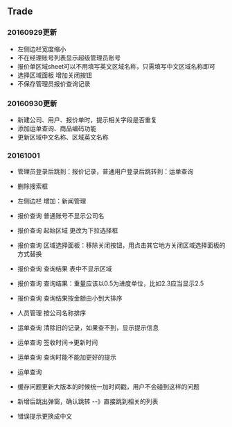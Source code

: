 ## Trade

### 20160929更新 
+ 左侧边栏宽度缩小
+ 不在经理账号列表显示超级管理员账号
+ 报价单区域sheet可以不用填写英文区域名称，只需填写中文区域名称即可
+ 选择区域面板 增加关闭按钮
+ 不保存管理员报价查询记录

### 20160930更新 
+ 新建公司、用户、报价单时，提示相关字段是否重复
+ 添加运单查询、商品编码功能
+ 更新区域中文名称、区域英文名称


### 20161001
+ 管理员登录后跳到：报价记录，普通用户登录后跳转到：运单查询
+ 删除搜索框
+ 左侧边栏 增加：新闻管理


+ 报价查询 普通账号不显示公司名
+ 报价查询 起始区域 更改为下拉选择框
+ 报价查询 区域选择面板：移除关闭按钮，用点击其它地方关闭区域选择面板的方式替换 
+ 报价查询 查询结果 表中不显示区域
+ 报价查询 查询结果：重量应该以0.5为进度单位，比如2.3应当显示2.5
+ 报价查询 查询结果按金额由小到大排序




+ 人员管理 按公司名称排序

+ 运单查询 清除旧的记录，如果查不到，显示提示信息
+ 运单查询 签收时间->更新时间
+ 运单查询 查询时能不能加更好的提示
+ 运单查询


+ 缓存问题更新大版本的时候统一加时间戳，用户不会碰到这样的问题


+ 新增后跳出弹窗，确认跳转  --》直接跳到相关的列表
+ 错误提示更换成中文